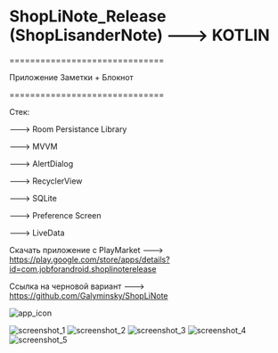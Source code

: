 # ShopLiNote_Release (ShopLisanderNote) ---> KOTLIN 

==============================  

Приложение Заметки + Блокнот  

==============================  


Стек:  

---> Room Persistance Library  

---> MVVM  

---> AlertDialog  

---> RecyclerView  

---> SQLite  

---> Preference Screen  

---> LiveData  

Скачать приложение с PlayMarket ---> https://play.google.com/store/apps/details?id=com.jobforandroid.shoplinoterelease

Ссылка на черновой вариант ---> https://github.com/Galyminsky/ShopLiNote

![app_icon](https://user-images.githubusercontent.com/82653197/201367611-765d0489-9cb6-4ab0-a127-7d7ef7a565fc.png)

![screenshot_1](https://user-images.githubusercontent.com/82653197/194040770-5c8b60c7-831e-4f9c-90e1-5169a278cd11.png)
![screenshot_2](https://user-images.githubusercontent.com/82653197/194040780-49eb7d45-b33a-43ff-9386-27d1d1518346.png)
![screenshot_3](https://user-images.githubusercontent.com/82653197/194040783-44809fb1-4e77-4da2-a204-4b106ea858f8.png)
![screenshot_4](https://user-images.githubusercontent.com/82653197/194040785-931d0c6e-e007-4a73-b8ca-18671d86e194.png)
![screenshot_5](https://user-images.githubusercontent.com/82653197/194040789-7d207a2c-d40f-4620-91b5-d65e92739807.png)
